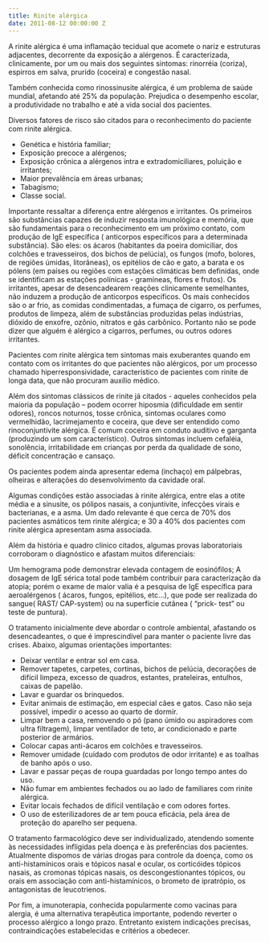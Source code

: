 ```yaml
---
title: Rinite alérgica
date: 2011-08-12 00:00:00 Z
---
```


A rinite alérgica é uma inflamação tecidual que acomete o nariz e estruturas adjacentes, decorrente da exposição a alérgenos. É caracterizada, clinicamente, por um ou mais dos seguintes sintomas: rinorréia (coriza), espirros em salva, prurido (coceira) e congestão nasal.

Também conhecida como rinossinusite alérgica, é um problema de saúde mundial, afetando até 25% da população. Prejudica o desempenho escolar, a produtividade no trabalho e até a vida social dos pacientes.

Diversos fatores de risco são citados para o reconhecimento do paciente com rinite alérgica.

- Genética e história familiar;
- Exposição precoce a alérgenos;
- Exposição crônica a alérgenos intra e extradomiciliares, poluição e irritantes;
- Maior prevalência em áreas urbanas;
- Tabagismo;
- Classe social.

Importante ressaltar a diferença entre alérgenos e irritantes. Os primeiros são substâncias capazes de induzir resposta imunológica e memória, que são fundamentais para o reconhecimento em um próximo contato, com produção de IgE específica ( anticorpos específicos para a determinada substância). São eles: os ácaros (habitantes da poeira domiciliar, dos colchões e travesseiros, dos bichos de pelúcia), os fungos (mofo, bolores, de regiões úmidas, litorâneas), os epitélios de cão e gato, a barata e os pólens (em países ou regiões com estações climáticas bem definidas, onde se identificam as estações polínicas - gramíneas, flores e frutos). Os irritantes, apesar de desencadearem reações clinicamente semelhantes, não induzem a produção de anticorpos específicos. Os mais conhecidos são o ar frio, as comidas condimentadas, a fumaça de cigarro, os perfumes, produtos de limpeza, além de substâncias produzidas pelas indústrias, dióxido de enxofre, ozônio, nitratos e gás carbônico. Portanto não se pode dizer que alguém é alérgico a cigarros, perfumes, ou outros odores irritantes.

Pacientes com rinite alérgica tem sintomas mais exuberantes quando em contato com os irritantes do que pacientes não alérgicos, por um processo chamado hiperresponsividade, característico de pacientes com rinite de longa data, que não procuram auxílio médico.

Além dos sintomas clássicos de rinite já citados - aqueles conhecidos pela maioria da população – podem ocorrer hiposmia (dificuldade em sentir odores), roncos noturnos, tosse crônica, sintomas oculares como vermelhidão, lacrimejamento e coceira, que deve ser entendido como rinoconjuntivite alérgica. É comum coceira em conduto auditivo e garganta (produzindo um som característico). Outros sintomas incluem cefaléia, sonolência, irritabilidade em crianças por perda da qualidade de sono, déficit concentração e cansaço.

Os pacientes podem ainda apresentar edema (inchaço) em pálpebras, olheiras e alterações do desenvolvimento da cavidade oral.

Algumas condições estão associadas à rinite alérgica, entre elas a otite média e a sinusite, os pólipos nasais, a conjuntivite, infecções virais e bacterianas, e a asma. Um dado relevante é que cerca de 70% dos pacientes asmáticos tem rinite alérgica; e 30 a 40% dos pacientes com rinite alérgica apresentam asma associada.

Além da história e quadro clínico citados, algumas provas laboratoriais corroboram o diagnóstico e afastam muitos diferenciais:

Um hemograma pode demonstrar elevada contagem de eosinófilos; A dosagem de IgE sérica total pode também contribuir para caracterização da atopia; porém o exame de maior valia é a pesquisa de IgE específica para aeroalérgenos ( ácaros, fungos, epitélios, etc...), que pode ser realizada do sangue( RAST/ CAP-system) ou na superfície cutânea ( “prick- test” ou teste de puntura).

O tratamento inicialmente deve abordar o controle ambiental, afastando os desencadeantes, o que é imprescindível para manter o paciente livre das crises. Abaixo, algumas orientações importantes:

- Deixar ventilar e entrar sol em casa.
- Remover tapetes, carpetes, cortinas, bichos de pelúcia, decorações de difícil limpeza, excesso de quadros, estantes, prateleiras, entulhos, caixas de papelão.
- Lavar e guardar os brinquedos.
- Evitar animais de estimação, em especial cães e gatos. Caso não seja possível, impedir o acesso ao quarto de dormir.
- Limpar bem a casa, removendo o pó (pano úmido ou aspiradores com ultra filtragem), limpar ventilador de teto, ar condicionado e parte posterior de armários.
- Colocar capas anti-ácaros em colchões e travesseiros.
- Remover umidade (cuidado com produtos de odor irritante) e as toalhas de banho após o uso.
- Lavar e passar peças de roupa guardadas por longo tempo antes do uso.
- Não fumar em ambientes fechados ou ao lado de familiares com rinite alérgica.
- Evitar locais fechados de difícil ventilação e com odores fortes.
- O uso de esterilizadores de ar tem pouca eficácia, pela área de proteção do aparelho ser pequena.

O tratamento farmacológico deve ser individualizado, atendendo somente às necessidades infligidas pela doença e às preferências dos pacientes. Atualmente dispomos de várias drogas para controle da doença, como os anti-histamínicos orais e tópicos nasal e ocular, os corticóides tópicos nasais, as cromonas tópicas nasais, os descongestionantes tópicos, ou orais em associação com anti-histamínicos, o brometo de ipratrópio, os antagonistas de leucotrienos.

Por fim, a imunoterapia, conhecida popularmente como vacinas para alergia, é uma alternativa terapêutica importante, podendo reverter o processo alérgico a longo prazo. Entretanto existem indicações precisas, contraindicações estabelecidas e critérios a obedecer.
